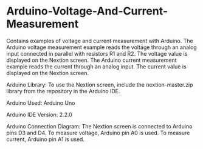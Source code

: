 # Arduino-Voltage-And-Current-Measurement
Contains examples of voltage and current measurement with Arduino.
The Arduino voltage measurement example reads the voltage through an analog input connected in parallel with resistors R1 and R2. The voltage value is displayed on the Nextion screen.
The Arduino current measurement example reads the current through an analog input. The current value is displayed on the Nextion screen.

Arduino Library: To use the Nextion screen, include the nextion-master.zip library from the repository in the Arduino IDE.

Arduino Used: Arduino Uno

Arduino IDE Version: 2.2.0

Arduino Connection Diagram: The Nextion screen is connected to Arduino pins D3 and D4. To measure voltage, Arduino pin A0 is used. To measure current, Arduino pin A1 is used.